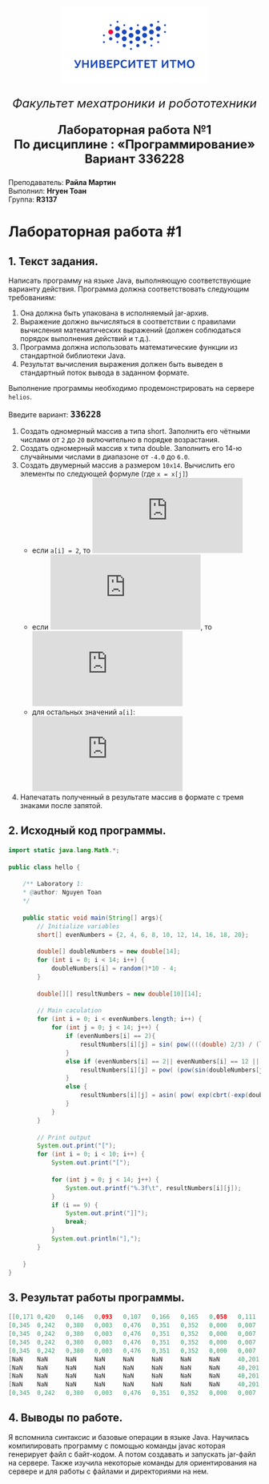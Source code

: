 <p align="center">
  <img src="Picture1.png" />
</p>
<p align="center" style ="font-size: 24px"><em>Факультет мехатроники и робототехники</em></p>

<p align="center" style ="font-size: 24px"><strong>Лабораторная работа №1 </br>
По дисциплине : «Программирование»</br>
Вариант 336228</strong>
</p>
<p align="left">Преподаватель: <strong>Райла Мартин</strong></br>
Выполнил: <strong>Нгуен Тоан</strong></br>
Группа: <strong>R3137</strong>
</p>

# Лабораторная работа #1

## 1. Текст задания.

Написать программу на языке Java, выполняющую соответствующие варианту действия. Программа должна соответствовать следующим требованиям:

1. Она должна быть упакована в исполняемый jar-архив.
2. Выражение должно вычисляться в соответствии с правилами вычисления математических выражений (должен соблюдаться порядок выполнения действий и т.д.).
3. Программа должна использовать математические функции из стандартной библиотеки Java.
4. Результат вычисления выражения должен быть выведен в стандартный поток вывода в заданном формате.

Выполнение программы необходимо продемонстрировать на сервере `helios`.

Введите вариант: <span style="font-size:20px"><strong>`336228`</strong></span>

1. Создать одномерный массив a типа short. Заполнить его чётными числами от `2` до `20` включительно в порядке возрастания.
2. Создать одномерный массив x типа double. Заполнить его 14-ю случайными числами в диапазоне от `-4.0` до `6.0`.
3. Создать двумерный массив a размером `10x14`. Вычислить его элементы по следующей формуле (где `x = x[j]`)
   - если `a[i] = 2`, то  ![a[i][j] =\sin((\frac{\frac{2}{3}}{\ln(x)+1})^2)](https://latex.codecogs.com/gif.latex?a%5Bi%5D%5Bj%5D%20%3D%5Csin%28%28%5Cfrac%7B%5Cfrac%7B2%7D%7B3%7D%7D%7B%5Cln%28x%29&plus;1%7D%29%5E2%29)
   - если ![a[i] \in \{4, 12, 14, 16, 18\}](https://latex.codecogs.com/gif.latex?a%5Bi%5D%20%5Cin%20%5C%7B4%2C%2012%2C%2014%2C%2016%2C%2018%5C%7D), то ![a[i][j]=(\frac{(\sin(x))^{(\frac{x}{x+1})^3}+ \pi}{0.5})^2](https://latex.codecogs.com/gif.latex?a%5Bi%5D%5Bj%5D%3D%28%5Cfrac%7B%28%5Csin%28x%29%29%5E%7B%28%5Cfrac%7Bx%7D%7Bx&plus;1%7D%29%5E3%7D&plus;%20%5Cpi%7D%7B0.5%7D%29%5E2)
   - для остальных значений `a[i]`: ![a[i][j]= \arcsin(e^{(\sqrt[3]{-e^{x}}})^{2})](https://latex.codecogs.com/gif.latex?a%5Bi%5D%5Bj%5D%3D%20%5Carcsin%28e%5E%7B%28%5Csqrt%5B3%5D%7B-e%5E%7Bx%7D%7D%7D%29%5E%7B2%7D%29)
4. Напечатать полученный в результате массив в формате с тремя знаками после запятой.

## 2. Исходный код программы.
```java
import static java.lang.Math.*;

public class hello {

    /** Laboratory 1:
    * @author: Nguyen Toan
    */

    public static void main(String[] args){
    	// Initialize variables
        short[] evenNumbers = {2, 4, 6, 8, 10, 12, 14, 16, 18, 20};

        double[] doubleNumbers = new double[14];
        for (int i = 0; i < 14; i++) {
            doubleNumbers[i] = random()*10 - 4;
        }

        double[][] resultNumbers = new double[10][14];

        // Main caculation 
        for (int i = 0; i < evenNumbers.length; i++) {
            for (int j = 0; j < 14; j++) {
                if (evenNumbers[i] == 2){
                    resultNumbers[i][j] = sin( pow((((double) 2/3) / (log(abs(doubleNumbers[j]))  +1)), 2) );
                } 
                else if (evenNumbers[i] == 2|| evenNumbers[i] == 12 || evenNumbers[i] == 14 || evenNumbers[i] == 16 || evenNumbers[i] == 18) {
                    resultNumbers[i][j] = pow( (pow(sin(doubleNumbers[j]),pow((double) doubleNumbers[j]/(doubleNumbers[j]-1), 3)) + PI) / 0.5 , 2);
                } 
                else {
                    resultNumbers[i][j] = asin( pow( exp(cbrt(-exp(doubleNumbers[j]))), 2) );
                }
            }
        }

        // Print output
        System.out.print("[");
        for (int i = 0; i < 10; i++) {
            System.out.print("[");

            for (int j = 0; j < 14; j++) {
                System.out.printf("%.3f\t", resultNumbers[i][j]);
            }
            if (i == 9) {
            	System.out.print("]]");
            	break;
            }
            System.out.println("],");
        }
        
    }
}
```

## 3. Результат работы программы.
```java
[[0,171 0,420   0,146   0,093   0,107   0,166   0,165   0,058   0,111   0,105   0,083   0,268   0,926   0,097   ],
[0,345  0,242   0,380   0,003   0,476   0,351   0,352   0,000   0,007   0,483   0,594   0,045   0,204   0,515   ],
[0,345  0,242   0,380   0,003   0,476   0,351   0,352   0,000   0,007   0,483   0,594   0,045   0,204   0,515   ],
[0,345  0,242   0,380   0,003   0,476   0,351   0,352   0,000   0,007   0,483   0,594   0,045   0,204   0,515   ],
[0,345  0,242   0,380   0,003   0,476   0,351   0,352   0,000   0,007   0,483   0,594   0,045   0,204   0,515   ],
[NaN    NaN     NaN     NaN     NaN     NaN     NaN     NaN     40,201  NaN     60,233  42,536  NaN     NaN     ],
[NaN    NaN     NaN     NaN     NaN     NaN     NaN     NaN     40,201  NaN     60,233  42,536  NaN     NaN     ],
[NaN    NaN     NaN     NaN     NaN     NaN     NaN     NaN     40,201  NaN     60,233  42,536  NaN     NaN     ],
[NaN    NaN     NaN     NaN     NaN     NaN     NaN     NaN     40,201  NaN     60,233  42,536  NaN     NaN     ],
[0,345  0,242   0,380   0,003   0,476   0,351   0,352   0,000   0,007   0,483   0,594   0,045   0,204   0,515   ]]
```

## 4. Выводы по работе.
Я вспомнила синтаксис и базовые операции в языке Java. Научилась компилировать программу с помощью команды javac которая генерирует файл с байт-кодом. А потом создавать и запускать jar-файл на сервере. Также изучила некоторые команды для ориентирования на сервере и для работы с файлами и директориями на нем.
